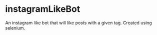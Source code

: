# instagramLikeBot

An instagram like bot that will like posts with a given tag. Created using selenium.
